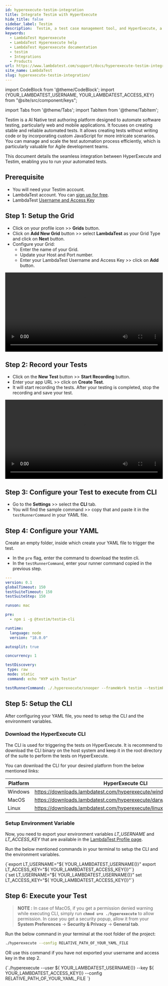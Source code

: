 ```yaml
---
id: hyperexecute-testim-integration
title: Integrate Testim with HyperExecute
hide_title: false
sidebar_label: Testim
description:  Testim, a test case management tool, and HyperExecute, a cloud-based test execution platform streamline your testing process by efficiently managing test cases.
keywords:
  - LambdaTest Hyperexecute
  - LambdaTest Hyperexecute help
  - LambdaTest Hyperexecute documentation
  - testim
  - Integrations
  - Products
url: https://www.lambdatest.com/support/docs/hyperexecute-testim-integration/
site_name: LambdaTest
slug: hyperexecute-testim-integration/
---
```


import CodeBlock from '@theme/CodeBlock';
import {YOUR_LAMBDATEST_USERNAME, YOUR_LAMBDATEST_ACCESS_KEY} from "@site/src/component/keys";

import Tabs from '@theme/Tabs';
import TabItem from '@theme/TabItem';

<script type="application/ld+json"
      dangerouslySetInnerHTML={{ __html: JSON.stringify({
       "@context": "https://schema.org",
        "@type": "BreadcrumbList",
        "itemListElement": [{
          "@type": "ListItem",
          "position": 1,
          "name": "Home",
          "item": "https://www.lambdatest.com"
        },{
          "@type": "ListItem",
          "position": 2,
          "name": "Support",
          "item": "https://www.lambdatest.com/support/docs/"
        },{
          "@type": "ListItem",
          "position": 3,
          "name": "Integration with Products",
          "item": "https://www.lambdatest.com/support/docs/hyperexecute-testim-integration/"
        }]
      })
    }}
></script>

Testim is a AI Native test authoring platform designed to automate software testing, particularly web and mobile applications. It focuses on creating stable and reliable automated tests. It allows creating tests without writing code or by incorporating custom JavaScript for more intricate scenarios. You can manage and scale the test automation process efficiently, which is particularly valuable for Agile development teams.

This document details the seamless integration between HyperExecute and Testim, enabling you to run your automated tests.

## Prerequisite

- You will need your Testim account.
- LambdaTest account. You can [sign up for free](https://accounts.lambdatest.com/dashboard).
- LambdaTest [Username and Access Key](/support/docs/hyperexecute-how-to-get-my-username-and-access-key/)

## Step 1: Setup the Grid

- Click on your profile icon >> **Grids** button.
- Click on **Add New Grid** button >> select **LambdaTest** as your Grid Type and click on **Next** button.
- Configure your Grid:
    - Enter the name of your Grid.
    - Update your Host and Port number.
    - Enter your LambdaTest Username and Access Key >> click on **Add** button.

<video class="right-side" width="100%" controls id="vid">
<source src= {require('../assets/videos/hyperexecute/integration/products/testim/grid-setup.mp4').default} type="video/mp4" />
</video>

## Step 2: Record your Tests

- Click on the **New Test** button >> **Start Recording** button.
- Enter your app URL >> click on **Create Test**.
- It will start recording the tests. After your testing is completed, stop the recording and save your test.

<video class="right-side" width="100%" controls id="vid">
<source src= {require('../assets/videos/hyperexecute/integration/products/testim/test-record.mp4').default} type="video/mp4" />
</video>

## Step 3: Configure your Test to execute from CLI

- Go to the **Settings** >> select the **CLI** tab.
- You will find the sample command >> copy that and paste it in the `testRunnerCommand` in your YAML file.

## Step 4: Configure your YAML

Create an empty folder, inside which create your YAML file to trigger the test.

- In the `pre` flag, enter the command to download the testim cli.
- In the `testRunnerCommand`, enter your runner command copied in the previous step.

```yaml
---
version: 0.1
globalTimeout: 150
testSuiteTimeout: 150
testSuiteStep: 150

runson: mac

pre: 
  - npm i -g @testim/testim-cli

runtime:
  language: node
  version: "18.0.0"

autosplit: true

concurrency: 1

testDiscovery:
 type: raw
 mode: static
 command: echo "HYP with Testim"

testRunnerCommand: ./.hyperexecute/snooper --frameWork testim --testimProject YOUR_PROJECT_ID --testimToken YOUR_TESTIM_TOKEN --testimProjectBranch YOUR_BRANCH_NAME
```

## Step 5: Setup the CLI

After configuring your YAML file, you need to setup the CLI and the environment variables.

### Download the HyperExecute CLI

The CLI is used for triggering the tests on HyperExecute. It is recommend to download the CLI binary on the host system and keep it in the root directory of the suite to perform the tests on HyperExecute.

You can download the CLI for your desired platform from the below mentioned links:

| Platform | HyperExecute CLI |
| ---------| ---------------- |
| Windows | https://downloads.lambdatest.com/hyperexecute/windows/hyperexecute.exe |
| MacOS | https://downloads.lambdatest.com/hyperexecute/darwin/hyperexecute |
| Linux | https://downloads.lambdatest.com/hyperexecute/linux/hyperexecute |

### Setup Environment Variable

Now, you need to export your environment variables *LT_USERNAME* and *LT_ACCESS_KEY* that are available in the [LambdaTest Profile page](https://accounts.lambdatest.com/detail/profile).

Run the below mentioned commands in your terminal to setup the CLI and the environment variables.

<Tabs className="docs__val">

<TabItem value="bash" label="Linux / MacOS" default>

  <div className="lambdatest__codeblock">
    <CodeBlock className="language-bash">
  {`export LT_USERNAME="${ YOUR_LAMBDATEST_USERNAME()}"
export LT_ACCESS_KEY="${ YOUR_LAMBDATEST_ACCESS_KEY()}"`}
  </CodeBlock>
</div>

</TabItem>

<TabItem value="powershell" label="Windows" default>

  <div className="lambdatest__codeblock">
    <CodeBlock className="language-powershell">
  {`set LT_USERNAME="${ YOUR_LAMBDATEST_USERNAME()}"
set LT_ACCESS_KEY="${ YOUR_LAMBDATEST_ACCESS_KEY()}"`}
  </CodeBlock>
</div>

</TabItem>
</Tabs>

## Step 6: Execute your Test

> **NOTE :** In case of MacOS, if you get a permission denied warning while executing CLI, simply run **`chmod u+x ./hyperexecute`** to allow permission. In case you get a security popup, allow it from your **System Preferences** → **Security & Privacy** → **General tab**.

Run the below command in your terminal at the root folder of the project:

```bash
./hyperexecute --config RELATIVE_PATH_OF_YOUR_YAML_FILE
```

OR use this command if you have not exported your username and access key in the step 2.

<div className="lambdatest__codeblock">
  <CodeBlock className="language-bash">
    {`./hyperexecute --user ${ YOUR_LAMBDATEST_USERNAME()} --key ${ YOUR_LAMBDATEST_ACCESS_KEY()} --config RELATIVE_PATH_OF_YOUR_YAML_FILE `}
  </CodeBlock>
</div>